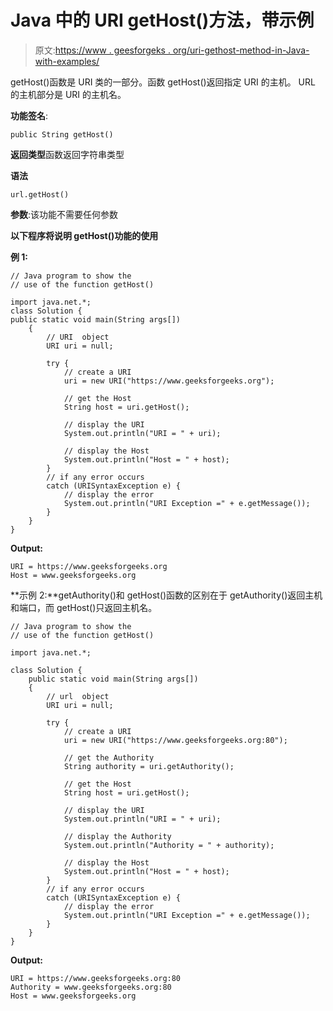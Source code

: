 # Java 中的 URI getHost()方法，带示例

> 原文:[https://www . geesforgeks . org/uri-gethost-method-in-Java-with-examples/](https://www.geeksforgeeks.org/uri-gethost-method-in-java-with-examples/)

getHost()函数是 URI 类的一部分。函数 getHost()返回指定 URI 的主机。
URL 的主机部分是 URI 的主机名。

**功能签名**:

```
public String getHost()
```

**返回类型**函数返回字符串类型

**语法**

```
url.getHost()
```

**参数**:该功能不需要任何参数

**以下程序将说明 getHost()功能的使用**

**例 1:**

```
// Java program to show the 
// use of the function getHost()

import java.net.*;
class Solution {
public static void main(String args[])
    {
        // URI  object
        URI uri = null;

        try {
            // create a URI
            uri = new URI("https://www.geeksforgeeks.org");

            // get the Host
            String host = uri.getHost();

            // display the URI
            System.out.println("URI = " + uri);

            // display the Host
            System.out.println("Host = " + host);
        }
        // if any error occurs
        catch (URISyntaxException e) {
            // display the error
            System.out.println("URI Exception =" + e.getMessage());
        }
    }
}
```

**Output:**

```
URI = https://www.geeksforgeeks.org
Host = www.geeksforgeeks.org

```

**示例 2:**getAuthority()和 getHost()函数的区别在于 getAuthority()返回主机和端口，而 getHost()只返回主机名。

```
// Java program to show the 
// use of the function getHost()

import java.net.*;

class Solution {
    public static void main(String args[])
    {
        // url  object
        URI uri = null;

        try {
            // create a URI
            uri = new URI("https://www.geeksforgeeks.org:80");

            // get the Authority
            String authority = uri.getAuthority();

            // get the Host
            String host = uri.getHost();

            // display the URI
            System.out.println("URI = " + uri);

            // display the Authority
            System.out.println("Authority = " + authority);

            // display the Host
            System.out.println("Host = " + host);
        }
        // if any error occurs
        catch (URISyntaxException e) {
            // display the error
            System.out.println("URI Exception =" + e.getMessage());
        }
    }
}
```

**Output:**

```
URI = https://www.geeksforgeeks.org:80
Authority = www.geeksforgeeks.org:80
Host = www.geeksforgeeks.org

```